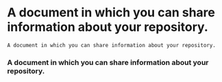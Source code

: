 # A document in which you can share information about your repository.

 `A document in which you can share information about your repository.`
### A document in which you can share information about your repository.

